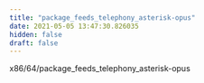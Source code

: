 ```yaml
---
title: "package_feeds_telephony_asterisk-opus"
date: 2021-05-05 13:47:30.826035
hidden: false
draft: false
---
```


x86/64/package_feeds_telephony_asterisk-opus

